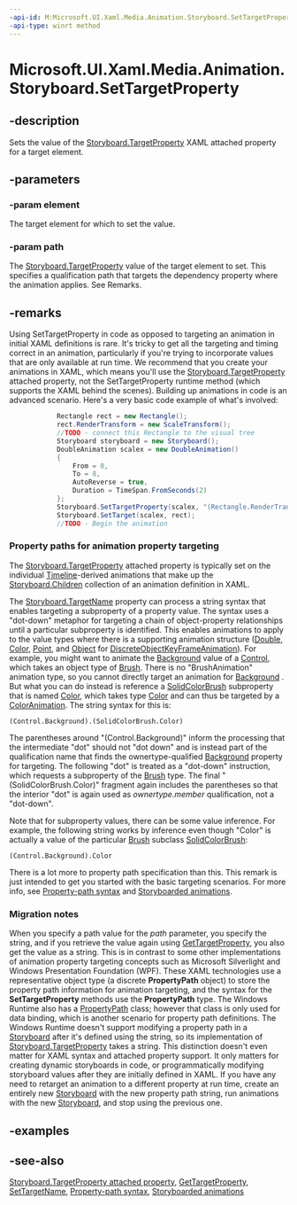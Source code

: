 ```yaml
---
-api-id: M:Microsoft.UI.Xaml.Media.Animation.Storyboard.SetTargetProperty(Microsoft.UI.Xaml.Media.Animation.Timeline,System.String)
-api-type: winrt method
---
```


<!-- Method syntax
public void SetTargetProperty(Windows.UI.Xaml.Media.Animation.Timeline element, System.String path)
-->

# Microsoft.UI.Xaml.Media.Animation.Storyboard.SetTargetProperty

## -description
Sets the value of the [Storyboard.TargetProperty](storyboard_targetproperty.md) XAML attached property for a target element.

## -parameters
### -param element
The target element for which to set the value.

### -param path
The [Storyboard.TargetProperty](storyboard_targetproperty.md) value of the target element to set. This specifies a qualification path that targets the dependency property where the animation applies. See Remarks.

## -remarks
Using SetTargetProperty in code as opposed to targeting an animation in initial XAML definitions is rare. It's tricky to get all the targeting and timing correct in an animation, particularly if you're trying to incorporate values that are only available at run time. We recommend that you create your animations in XAML, which means you'll use the [Storyboard.TargetProperty](storyboard_targetproperty.md) attached property, not the SetTargetProperty runtime method (which supports the XAML behind the scenes). Building up animations in code is an advanced scenario. Here's a very basic code example of what's involved:
```csharp
            Rectangle rect = new Rectangle();
            rect.RenderTransform = new ScaleTransform();
            //TODO - connect this Rectangle to the visual tree
            Storyboard storyboard = new Storyboard();
            DoubleAnimation scalex = new DoubleAnimation()
            {
                From = 0,
                To = 8,
                AutoReverse = true,
                Duration = TimeSpan.FromSeconds(2)
            };
            Storyboard.SetTargetProperty(scalex, "(Rectangle.RenderTransform).(ScaleTransform.ScaleX)");
            Storyboard.SetTarget(scalex, rect);
            //TODO - Begin the animation
```



### Property paths for animation property targeting

The [Storyboard.TargetProperty](storyboard_targetproperty.md) attached property is typically set on the individual [Timeline](timeline.md)-derived animations that make up the [Storyboard.Children](storyboard_children.md) collection of an animation definition in XAML.

The [Storyboard.TargetName](storyboard_targetname.md) property can process a string syntax that enables targeting a subproperty of a property value. The syntax uses a "dot-down" metaphor for targeting a chain of object-property relationships until a particular subproperty is identified. This enables animations to apply to the value types where there is a supporting animation structure ([Double](/dotnet/api/system.double?view=dotnet-uwp-10.0&preserve-view=true), [Color](/uwp/api/windows.ui.color), [Point](/windows/desktop/api/windows.foundation/ns-windows-foundation-point), and [Object](/dotnet/api/system.object?view=dotnet-uwp-10.0&preserve-view=true) for [DiscreteObjectKeyFrameAnimation](discreteobjectkeyframe_discreteobjectkeyframe_1221375020.md)). For example, you might want to animate the [Background](../microsoft.ui.xaml.controls/control_background.md) value of a [Control](../microsoft.ui.xaml.controls/control.md), which takes an object type of [Brush](../microsoft.ui.xaml.media/brush.md). There is no "BrushAnimation" animation type, so you cannot directly target an animation for [Background](../microsoft.ui.xaml.controls/control_background.md) . But what you can do instead is reference a [SolidColorBrush](../microsoft.ui.xaml.media/solidcolorbrush.md) subproperty that is named [Color](../microsoft.ui.xaml.media/solidcolorbrush_color.md), which takes type [Color](/uwp/api/windows.ui.color) and can thus be targeted by a [ColorAnimation](coloranimation.md). The string syntax for this is:

```xaml
(Control.Background).(SolidColorBrush.Color)
```

The parentheses around "(Control.Background)" inform the processing that the intermediate "dot" should not "dot down" and is instead part of the qualification name that finds the ownertype-qualified [Background](../microsoft.ui.xaml.controls/control_background.md) property for targeting. The following "dot" is treated as a "dot-down" instruction, which requests a subproperty of the [Brush](../microsoft.ui.xaml.media/brush.md) type. The final "(SolidColorBrush.Color)" fragment again includes the parentheses so that the interior "dot" is again used as *ownertype.member* qualification, not a "dot-down".

Note that for subproperty values, there can be some value inference. For example, the following string works by inference even though "Color" is actually a value of the particular [Brush](../microsoft.ui.xaml.media/brush.md) subclass [SolidColorBrush](../microsoft.ui.xaml.media/solidcolorbrush.md):

```xaml
(Control.Background).Color
```

There is a lot more to property path specification than this. This remark is just intended to get you started with the basic targeting scenarios. For more info, see [Property-path syntax](/windows/uwp/xaml-platform/property-path-syntax) and [Storyboarded animations](/windows/apps/design/motion/storyboarded-animations).

### Migration notes

When you specify a path value for the *path* parameter, you specify the string, and if you retrieve the value again using [GetTargetProperty](storyboard_gettargetproperty_428014327.md), you also get the value as a string. This is in contrast to some other implementations of animation property targeting concepts such as Microsoft Silverlight and Windows Presentation Foundation (WPF). These XAML technologies use a representative object type (a discrete **PropertyPath** object) to store the property path information for animation targeting, and the syntax for the **SetTargetProperty** methods use the **PropertyPath** type. The Windows Runtime also has a [PropertyPath](../microsoft.ui.xaml/propertypath.md) class; however that class is only used for data binding, which is another scenario for property path definitions. The Windows Runtime doesn't support modifying a property path in a [Storyboard](storyboard.md) after it's defined using the string, so its implementation of [Storyboard.TargetProperty](storyboard_targetproperty.md) takes a string. This distinction doesn't even matter for XAML syntax and attached property support. It only matters for creating dynamic storyboards in code, or programmatically modifying storyboard values after they are initially defined in XAML. If you have any need to retarget an animation to a different property at run time, create an entirely new [Storyboard](storyboard.md) with the new property path string, run animations with the new [Storyboard](storyboard.md), and stop using the previous one.

## -examples

## -see-also
[Storyboard.TargetProperty attached property](/windows/winui/api/microsoft.ui.xaml.media.animation.storyboard#xaml-attached-properties), [GetTargetProperty](storyboard_gettargetproperty_428014327.md), [SetTargetName](storyboard_settargetname_317263893.md), [Property-path syntax](/windows/uwp/xaml-platform/property-path-syntax), [Storyboarded animations](/windows/apps/design/motion/storyboarded-animations)
